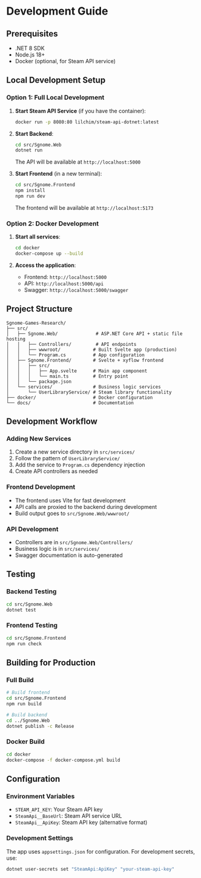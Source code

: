 # Development Guide

## Prerequisites

- .NET 8 SDK
- Node.js 18+
- Docker (optional, for Steam API service)

## Local Development Setup

### Option 1: Full Local Development

1. **Start Steam API Service** (if you have the container):
   ```bash
   docker run -p 8080:80 lilchim/steam-api-dotnet:latest
   ```

2. **Start Backend**:
   ```bash
   cd src/Sgnome.Web
   dotnet run
   ```
   The API will be available at `http://localhost:5000`

3. **Start Frontend** (in a new terminal):
   ```bash
   cd src/Sgnome.Frontend
   npm install
   npm run dev
   ```
   The frontend will be available at `http://localhost:5173`

### Option 2: Docker Development

1. **Start all services**:
   ```bash
   cd docker
   docker-compose up --build
   ```

2. **Access the application**:
   - Frontend: `http://localhost:5000`
   - API: `http://localhost:5000/api`
   - Swagger: `http://localhost:5000/swagger`

## Project Structure

```
Sgnome-Games-Research/
├── src/
│   ├── Sgnome.Web/              # ASP.NET Core API + static file hosting
│   │   ├── Controllers/         # API endpoints
│   │   ├── wwwroot/            # Built Svelte app (production)
│   │   └── Program.cs          # App configuration
│   ├── Sgnome.Frontend/        # Svelte + xyflow frontend
│   │   ├── src/
│   │   │   ├── App.svelte      # Main app component
│   │   │   └── main.ts         # Entry point
│   │   └── package.json
│   └── services/               # Business logic services
│       └── UserLibraryService/ # Steam library functionality
├── docker/                     # Docker configuration
└── docs/                       # Documentation
```

## Development Workflow

### Adding New Services

1. Create a new service directory in `src/services/`
2. Follow the pattern of `UserLibraryService/`
3. Add the service to `Program.cs` dependency injection
4. Create API controllers as needed

### Frontend Development

- The frontend uses Vite for fast development
- API calls are proxied to the backend during development
- Build output goes to `src/Sgnome.Web/wwwroot/`

### API Development

- Controllers are in `src/Sgnome.Web/Controllers/`
- Business logic is in `src/services/`
- Swagger documentation is auto-generated

## Testing

### Backend Testing
```bash
cd src/Sgnome.Web
dotnet test
```

### Frontend Testing
```bash
cd src/Sgnome.Frontend
npm run check
```

## Building for Production

### Full Build
```bash
# Build frontend
cd src/Sgnome.Frontend
npm run build

# Build backend
cd ../Sgnome.Web
dotnet publish -c Release
```

### Docker Build
```bash
cd docker
docker-compose -f docker-compose.yml build
```

## Configuration

### Environment Variables

- `STEAM_API_KEY`: Your Steam API key
- `SteamApi__BaseUrl`: Steam API service URL
- `SteamApi__ApiKey`: Steam API key (alternative format)

### Development Settings

The app uses `appsettings.json` for configuration. For development secrets, use:
```bash
dotnet user-secrets set "SteamApi:ApiKey" "your-steam-api-key"
``` 